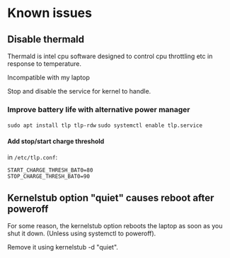 # Known issues

## Disable thermald

Thermald is intel cpu software designed to control cpu throttling etc in response to temperature.

Incompatible with my laptop 

Stop and disable the service for kernel to handle.

### Improve battery life with alternative power manager

```sudo apt install tlp tlp-rdw```
```sudo systemctl enable tlp.service```

#### Add stop/start charge threshold

in ```/etc/tlp.conf```:

```
START_CHARGE_THRESH_BAT0=80
STOP_CHARGE_THRESH_BAT0=90
```


## Kernelstub option "quiet" causes reboot after poweroff

For some reason, the kernelstub option reboots the laptop as soon as you shut it down. (Unless using systemctl to poweroff).

Remove it using kernelstub -d "quiet".